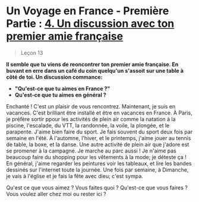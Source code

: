 # Un Voyage en France - Première Partie : <u>4. Un discussion avec ton premier amie française</u>

> Leçon 13

**Il semble que tu viens de reoncontrer ton premier amie française. En buvant en erre dans un café du coin quelqu'un s'assoit sur une table à côté de toi. Un discussion commance:**
* **"Qu'est-ce que tu aimes en France ?"**
* **Qu'est-ce que tu aimes en général ?**

Enchanté ! C'est un plaisir de vous rencontrez. Maintenant, je suis en vacances. C'est brilliant être installé et être en vacances en France. À Paris, je préfère sortir ppour les activités de plein air comme la natation à la piscine, l'escalade, du VTT, la randonnée, la voile, la plongée, et le parapente. J'aime bien faire du sport. Je fais souvent du sport deux fois par semaine en l'été. À l'automne, l'hiver, et le printemps, j'aime jouer au tennis de table, la boxe, et la danse. Une autre activité de plein air que j'adore est se promener à la campagne. Je marche au parc aussi ! Je n'aime pas beaucoup faire du shopping pour les vêtements à la mode; je déteste ça ! En général, j'aime regarder les peintures voir les tableaux, et lire les bandes dessinés sur l'internet toute la journée. Une fois par semaine, à Dimanche, je vais à l'église et je fais la fête avec dieu; c'est sympa.

Qu'est ce que vous aimez ? Vous faites quoi ? Qu'est-ce que vous faires ? Vous voulez aller chez moi ou rester ici ?